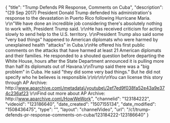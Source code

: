 {
    "title": "Trump Defends PR Response, Comments on Cuba",
    "description": "(29 Sep 2017) President Donald Trump defended his administration's response to the devastation in Puerto Rico following Hurricane Maria. \r\n\"We have done an incredible job considering there's absolutely nothing to work with, President Trump said.  \r\nHe has received criticism for acting slowly to send help to the U.S. territory. \r\nPresident Trump also said some \"very bad things\" happened to American diplomats who were harmed by unexplained health \"attacks\" in Cuba.\r\nHe offered his first public comments on the attacks that have harmed at least 21 American diplomats and their families. He responded to a shouted question before departing the White House, hours after the State Department announced it is pulling more than half its diplomats out of Havana.\r\nTrump said there was a \"big problem\" in Cuba. He said \"they did some very bad things.\" But he did not specify who he believes is responsible.\r\n\r\n\r\nYou can license this story through AP Archive: http:\/\/www.aparchive.com\/metadata\/youtube\/2ef7ed9f038fa52e43a9e374c236af23 \r\nFind out more about AP Archive: http:\/\/www.aparchive.com\/HowWeWork",
    "channelid": "123184222",
    "videoid": "123186640",
    "date_created": "1507155134",
    "date_modified": "1508436475",
    "type": "",
    "layout": "channelVideo",
    "url": "\/c1\/trump-defends-pr-response-comments-on-cuba\/123184222-123186640"
}